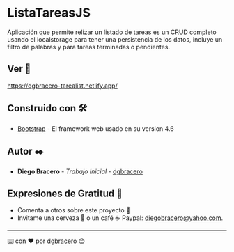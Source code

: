 # ListaTareasJS

Aplicación que permite relizar un listado de tareas es un CRUD completo usando el localstorage para tener una persistencia de los datos, incluye un filtro de palabras y para tareas terminadas o pendientes.

## Ver 🚀

https://dgbracero-tarealist.netlify.app/

## Construido con 🛠️

* [Bootstrap](https://getbootstrap.com/) - El framework web usado en su version 4.6

## Autor ✒️

* **Diego Bracero** - *Trabajo Inicial* - [dgbracero](https://github.com/dgbracero)

## Expresiones de Gratitud 🎁

* Comenta a otros sobre este proyecto 📢
* Invitame una cerveza 🍺 o un café ☕ Paypal: diegobracero@yahoo.com. 

---
⌨️ con ❤️ por [dgbracero](https://github.com/dgbracero) 😊
